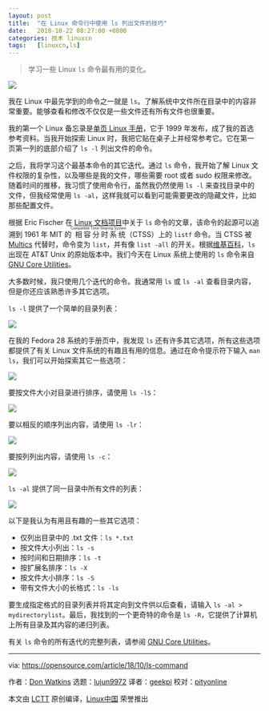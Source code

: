 ```yaml
---
layout: post
title:	"在 Linux 命令行中使用 ls 列出文件的技巧"
date:	2018-10-22 08:27:00 +0800 
categories:	技术 linuxcn 
tags:	[linuxcn,ls]
---
```




> 
> 学习一些 Linux `ls` 命令最有用的变化。
> 
> 
> 


![](/Asserts/Images//attachment/album/201810/22/082802j7mkmqx444q44n67.png)


我在 Linux 中最先学到的命令之一就是 `ls`。了解系统中文件所在目录中的内容非常重要。能够查看和修改不仅仅是一些文件还有所有文件也很重要。


我的第一个 Linux 备忘录是[单页 Linux 手册](http://hackerspace.cs.rutgers.edu/library/General/One_Page_Linux_Manual.pdf)，它于 1999 年发布，成了我的首选参考资料。当我开始探索 Linux 时，我把它贴在桌子上并经常参考它。它在第一页第一列的底部介绍了 `ls -l` 列出文件的命令。


之后，我将学习这个最基本命令的其它迭代。通过 `ls` 命令，我开始了解 Linux 文件权限的复杂性，以及哪些是我的文件，哪些需要 root 或者 sudo 权限来修改。随着时间的推移，我习惯了使用命令行，虽然我仍然使用 `ls -l` 来查找目录中的文件，但我经常使用 `ls -al`，这样我就可以看到可能需要更改的隐藏文件，比如那些配置文件。


根据 Eric Fischer 在 [Linux 文档项目](http://www.tldp.org/LDP/LG/issue48/fischer.html)中关于 `ls` 命令的文章，该命令的起源可以追溯到 1961 年 MIT 的<ruby> 相容分时系统 <rt>  Compatible Time-Sharing System </rt></ruby>（CTSS）上的 `listf` 命令。当 CTSS 被 [Multics](https://en.wikipedia.org/wiki/Multics) 代替时，命令变为 `list`，并有像 `list -all` 的开关。根据[维基百科](https://en.wikipedia.org/wiki/Ls)，`ls` 出现在 AT&T Unix 的原始版本中。我们今天在 Linux 系统上使用的 `ls` 命令来自 [GNU Core Utilities](http://www.gnu.org/s/coreutils/)。


大多数时候，我只使用几个迭代的命令。我通常用 `ls` 或 `ls -al` 查看目录内容，但是你还应该熟悉许多其它选项。


`ls -l` 提供了一个简单的目录列表：


![](/Asserts/Images//attachment/album/201810/22/082805mn77ffncfrf7d16n.png)


在我的 Fedora 28 系统的手册页中，我发现 `ls` 还有许多其它选项，所有这些选项都提供了有关 Linux 文件系统的有趣且有用的信息。通过在命令提示符下输入 `man ls`，我们可以开始探索其它一些选项：


![](/Asserts/Images//attachment/album/201810/22/082805faz49uk88rigik38.png)


要按文件大小对目录进行排序，请使用 `ls -lS`：


![](/Asserts/Images//attachment/album/201810/22/082805e323fgnynmg2q2q3.png)


要以相反的顺序列出内容，请使用 `ls -lr`：


![](/Asserts/Images//attachment/album/201810/22/082806sy1y6kpyr8w8168f.png)


要按列列出内容，请使用 `ls -c`：


![](/Asserts/Images//attachment/album/201810/22/082806noxnab5xnc5nncwx.png)


`ls -al` 提供了同一目录中所有文件的列表：


![](/Asserts/Images//attachment/album/201810/22/082806dd608hdpeheudw11.png)


以下是我认为有用且有趣的一些其它选项：


* 仅列出目录中的 .txt 文件：`ls *.txt`
* 按文件大小列出：`ls -s`
* 按时间和日期排序：`ls -t`
* 按扩展名排序：`ls -X`
* 按文件大小排序：`ls -S`
* 带有文件大小的长格式：`ls -ls`


要生成指定格式的目录列表并将其定向到文件供以后查看，请输入 `ls -al > mydirectorylist`。最后，我找到的一个更奇特的命令是 `ls -R`，它提供了计算机上所有目录及其内容的递归列表。


有关 `ls` 命令的所有迭代的完整列表，请参阅 [GNU Core Utilities](https://www.gnu.org/software/coreutils/manual/html_node/ls-invocation.html#ls-invocation)。




---


via: <https://opensource.com/article/18/10/ls-command>


作者：[Don Watkins](https://opensource.com/users/don-watkins) 选题：[lujun9972](https://github.com/lujun9972) 译者：[geekpi](https://github.com/geekpi) 校对：[pityonline](https://github.com/pityonline)


本文由 [LCTT](https://github.com/LCTT/TranslateProject) 原创编译，[Linux中国](https://linux.cn/) 荣誉推出
